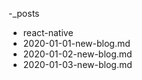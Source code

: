 -_posts
 - react-native
  - 2020-01-01-new-blog.md
  - 2020-01-02-new-blog.md
  - 2020-01-03-new-blog.md 
